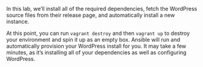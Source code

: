 In this lab, we’ll install all of the required dependencies, fetch the WordPress source files from their release page, and automatically install a new instance.

At this point, you can run `vagrant destroy` and then `vagrant up` to destroy your environment and spin it up as an empty box. Ansible will run and automatically provision your WordPress install for you. It may take a few minutes, as it’s installing all of your dependencies as well as configuring WordPress.

